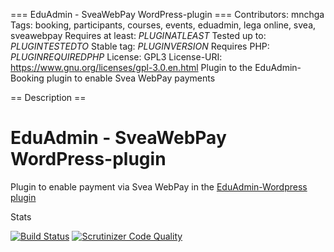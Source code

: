 === EduAdmin - SveaWebPay WordPress-plugin ===
Contributors: mnchga
Tags: booking, participants, courses, events, eduadmin, lega online, svea, sveawebpay
Requires at least: $PLUGINATLEAST$
Tested up to: $PLUGINTESTEDTO$
Stable tag: $PLUGINVERSION$
Requires PHP: $PLUGINREQUIREDPHP$
License: GPL3
License-URI: https://www.gnu.org/licenses/gpl-3.0.en.html
Plugin to the EduAdmin-Booking plugin to enable Svea WebPay payments

== Description ==

# EduAdmin - SveaWebPay WordPress-plugin

Plugin to enable payment via Svea WebPay in the [EduAdmin-Wordpress plugin](https://github.com/MultinetInteractive/EduAdmin-WordPress)

Stats

[![Build Status](https://scrutinizer-ci.com/g/MultinetInteractive/EduAdmin-WordPress-SveaWebPay/badges/build.png?b=master)](https://scrutinizer-ci.com/g/MultinetInteractive/EduAdmin-WordPress-SveaWebPay/build-status/master)
[![Scrutinizer Code Quality](https://scrutinizer-ci.com/g/MultinetInteractive/EduAdmin-WordPress-SveaWebPay/badges/quality-score.png?b=master)](https://scrutinizer-ci.com/g/MultinetInteractive/EduAdmin-WordPress-SveaWebPay/?branch=master)
